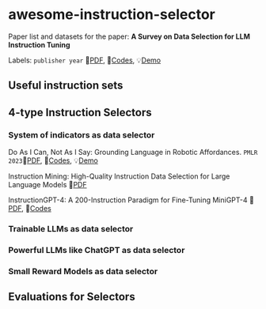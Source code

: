# awesome-instruction-selector

Paper list and datasets for the paper: **A Survey on Data Selection for LLM Instruction Tuning**

Labels: `publisher year` 📄[PDF](), 🔗[Codes](), 💡[Demo]()

## Useful instruction sets

## 4-type Instruction Selectors
### System of indicators as data selector

Do As I Can, Not As I Say: Grounding Language in Robotic Affordances. `PMLR 2023`📄[PDF](https://proceedings.mlr.press/v205/ichter23a.html), 🔗[Codes](https://github.com/google-research/google-research/tree/master/saycan), 💡[Demo](https://say-can.github.io/) 

Instruction Mining: High-Quality Instruction Data Selection for Large Language Models 📄[PDF](https://arxiv.org/pdf/2307.06290.pdf)

InstructionGPT-4: A 200-Instruction Paradigm for Fine-Tuning MiniGPT-4 📄[PDF](https://arxiv.org/pdf/2308.12067.pdf), 🔗[Codes](https://github.com/waltonfuture/InstructionGPT-4)


### Trainable LLMs as data selector

### Powerful LLMs like ChatGPT as data selector

### Small Reward Models as data selector

## Evaluations for Selectors
